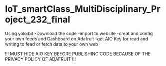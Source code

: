 # IoT_smartClass_MultiDisciplinary_Project_232_final
Using yolo:bit 
-Download the code 
-import to website
-creat and config your own feeds and Dashboard on Adafruit
-get AIO Key for read and writing to feed or fetch data to your own web

!!! MUST HIDE AIO KEY BEFORE PUBLISHING CODE BECAUSE OF THE PRIVACY POLICY OF ADAFRUIT !!!
